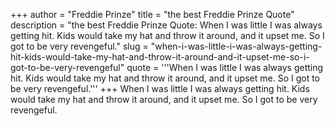 +++
author = "Freddie Prinze"
title = "the best Freddie Prinze Quote"
description = "the best Freddie Prinze Quote: When I was little I was always getting hit. Kids would take my hat and throw it around, and it upset me. So I got to be very revengeful."
slug = "when-i-was-little-i-was-always-getting-hit-kids-would-take-my-hat-and-throw-it-around-and-it-upset-me-so-i-got-to-be-very-revengeful"
quote = '''When I was little I was always getting hit. Kids would take my hat and throw it around, and it upset me. So I got to be very revengeful.'''
+++
When I was little I was always getting hit. Kids would take my hat and throw it around, and it upset me. So I got to be very revengeful.
